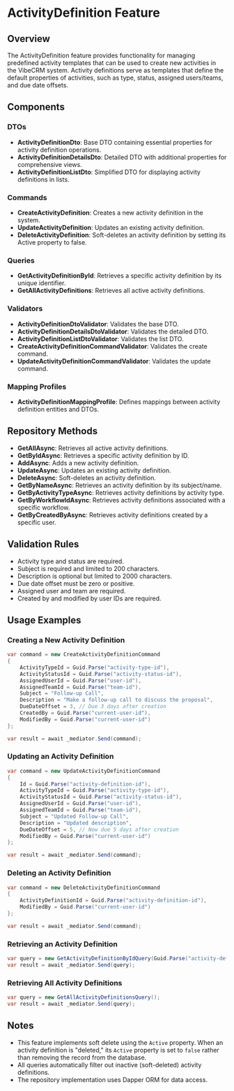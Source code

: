 # ActivityDefinition Feature

## Overview
The ActivityDefinition feature provides functionality for managing predefined activity templates that can be used to create new activities in the VibeCRM system. Activity definitions serve as templates that define the default properties of activities, such as type, status, assigned users/teams, and due date offsets.

## Components

### DTOs
- **ActivityDefinitionDto**: Base DTO containing essential properties for activity definition operations.
- **ActivityDefinitionDetailsDto**: Detailed DTO with additional properties for comprehensive views.
- **ActivityDefinitionListDto**: Simplified DTO for displaying activity definitions in lists.

### Commands
- **CreateActivityDefinition**: Creates a new activity definition in the system.
- **UpdateActivityDefinition**: Updates an existing activity definition.
- **DeleteActivityDefinition**: Soft-deletes an activity definition by setting its Active property to false.

### Queries
- **GetActivityDefinitionById**: Retrieves a specific activity definition by its unique identifier.
- **GetAllActivityDefinitions**: Retrieves all active activity definitions.

### Validators
- **ActivityDefinitionDtoValidator**: Validates the base DTO.
- **ActivityDefinitionDetailsDtoValidator**: Validates the detailed DTO.
- **ActivityDefinitionListDtoValidator**: Validates the list DTO.
- **CreateActivityDefinitionCommandValidator**: Validates the create command.
- **UpdateActivityDefinitionCommandValidator**: Validates the update command.

### Mapping Profiles
- **ActivityDefinitionMappingProfile**: Defines mappings between activity definition entities and DTOs.

## Repository Methods
- **GetAllAsync**: Retrieves all active activity definitions.
- **GetByIdAsync**: Retrieves a specific activity definition by ID.
- **AddAsync**: Adds a new activity definition.
- **UpdateAsync**: Updates an existing activity definition.
- **DeleteAsync**: Soft-deletes an activity definition.
- **GetByNameAsync**: Retrieves an activity definition by its subject/name.
- **GetByActivityTypeAsync**: Retrieves activity definitions by activity type.
- **GetByWorkflowIdAsync**: Retrieves activity definitions associated with a specific workflow.
- **GetByCreatedByAsync**: Retrieves activity definitions created by a specific user.

## Validation Rules
- Activity type and status are required.
- Subject is required and limited to 200 characters.
- Description is optional but limited to 2000 characters.
- Due date offset must be zero or positive.
- Assigned user and team are required.
- Created by and modified by user IDs are required.

## Usage Examples

### Creating a New Activity Definition
```csharp
var command = new CreateActivityDefinitionCommand
{
    ActivityTypeId = Guid.Parse("activity-type-id"),
    ActivityStatusId = Guid.Parse("activity-status-id"),
    AssignedUserId = Guid.Parse("user-id"),
    AssignedTeamId = Guid.Parse("team-id"),
    Subject = "Follow-up Call",
    Description = "Make a follow-up call to discuss the proposal",
    DueDateOffset = 3, // Due 3 days after creation
    CreatedBy = Guid.Parse("current-user-id"),
    ModifiedBy = Guid.Parse("current-user-id")
};

var result = await _mediator.Send(command);
```

### Updating an Activity Definition
```csharp
var command = new UpdateActivityDefinitionCommand
{
    Id = Guid.Parse("activity-definition-id"),
    ActivityTypeId = Guid.Parse("activity-type-id"),
    ActivityStatusId = Guid.Parse("activity-status-id"),
    AssignedUserId = Guid.Parse("user-id"),
    AssignedTeamId = Guid.Parse("team-id"),
    Subject = "Updated Follow-up Call",
    Description = "Updated description",
    DueDateOffset = 5, // Now due 5 days after creation
    ModifiedBy = Guid.Parse("current-user-id")
};

var result = await _mediator.Send(command);
```

### Deleting an Activity Definition
```csharp
var command = new DeleteActivityDefinitionCommand
{
    ActivityDefinitionId = Guid.Parse("activity-definition-id"),
    ModifiedBy = Guid.Parse("current-user-id")
};

var result = await _mediator.Send(command);
```

### Retrieving an Activity Definition
```csharp
var query = new GetActivityDefinitionByIdQuery(Guid.Parse("activity-definition-id"));
var result = await _mediator.Send(query);
```

### Retrieving All Activity Definitions
```csharp
var query = new GetAllActivityDefinitionsQuery();
var result = await _mediator.Send(query);
```

## Notes
- This feature implements soft delete using the `Active` property. When an activity definition is "deleted," its `Active` property is set to `false` rather than removing the record from the database.
- All queries automatically filter out inactive (soft-deleted) activity definitions.
- The repository implementation uses Dapper ORM for data access.

